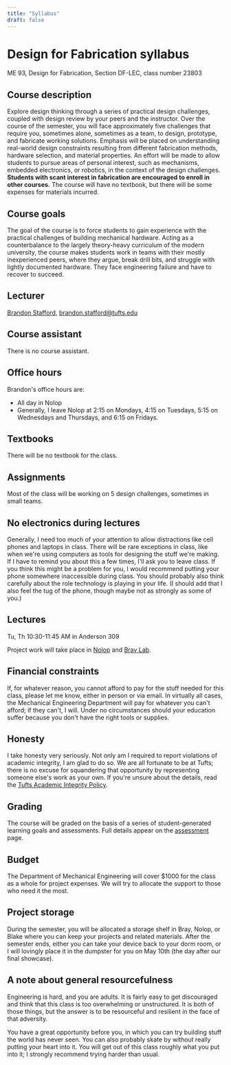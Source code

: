 ```yaml
---
title: "Syllabus"
draft: false
---
```


# Design for Fabrication syllabus

ME 93, Design for Fabrication, Section DF-LEC, class number 23803

## Course description

Explore design thinking through a series of practical design challenges, coupled with design review by your peers and the instructor. Over the course of the semester, you will face approximately five challenges that require you, sometimes alone, sometimes as a team, to design, prototype, and fabricate working solutions. Emphasis will be placed on understanding real-world design constraints resulting from different fabrication methods, hardware selection, and material properties. An effort will be made to allow students to pursue areas of personal interest, such as mechanisms, embedded electronics, or robotics, in the context of the design challenges. **Students with scant interest in fabrication are encouraged to enroll in other courses.** The course will have no textbook, but there will be some expenses for materials incurred.

## Course goals

The goal of the course is to force students to gain experience with the practical challenges of building mechanical hardware. Acting as a counterbalance to the largely theory-heavy curriculum of the modern university, the course makes students work in teams with their mostly inexperienced peers, where they argue, break drill bits, and struggle with lightly documented hardware. They face engineering failure and have to recover to succeed.

## Lecturer

[Brandon Stafford](https://nolop.org/brandon-stafford/), brandon.stafford@tufts.edu

## Course assistant

There is no course assistant.

## Office hours

Brandon's office hours are:

* All day in Nolop
* Generally, I leave Nolop at 2:15 on Mondays, 4:15 on Tuesdays, 5:15 on Wednesdays and Thursdays, and 6:15 on Fridays.

## Textbooks

There will be no textbook for the class.

## Assignments

Most of the class will be working on 5 design challenges, sometimes in small teams.

## No electronics during lectures

Generally, I need too much of your attention to allow distractions like cell phones and laptops in class. There will be rare exceptions in class, like when we're using computers as tools for designing the stuff we're making. If I have to remind you about this a few times, I'll ask you to leave class. If you think this might be a problem for you, I would recommend putting your phone somewhere inaccessible during class. You should probably also think carefully about the role technology is playing in your life. (I should add that I also feel the tug of the phone, though maybe not as strongly as some of you.)

## Lectures

Tu, Th 10:30-11:45 AM in Anderson 309

Project work will take place in [Nolop](https://nolop.org/) and [Bray Lab](https://sites.tufts.edu/bray/).

## Financial constraints

If, for whatever reason, you cannot afford to pay for the stuff needed for this class, please let me know, either in person or via email. In virtually all cases, the Mechanical Engineering Department will pay for whatever you can't afford; if they can't, I will. Under no circumstances should your education suffer because you don't have the right tools or supplies.

## Honesty

I take honesty very seriously. Not only am I required to report violations of academic integrity, I am glad to do so. We are all fortunate to be at Tufts; there is no excuse for squandering that opportunity by representing someone else's work as your own. If you're unsure about the details, read the [Tufts Academic Integrity Policy](https://students.tufts.edu/student-affairs/student-life-policies/academic-integrity-policy).

## Grading

The course will be graded on the basis of a series of student-generated learning goals and assessments. Full details appear on the [assessment](/logistics/assessment) page.

## Budget

The Department of Mechanical Engineering will cover $1000 for the class as a whole for project expenses. We will try to allocate the support to those who need it the most.

## Project storage

During the semester, you will be allocated a storage shelf in Bray, Nolop, or Blake where you can keep your projects and related materials. After the semester ends, either you can take your device back to your dorm room, or I will lovingly place it in the dumpster for you on May 10th (the day after our final showcase).

## A note about general resourcefulness

Engineering is hard, and you are adults. It is fairly easy to get discouraged and think that this class is too overwhelming or unstructured. It is both of those things, but the answer is to be resourceful and resilient in the face of that adversity.

You have a great opportunity before you, in which you can try building stuff the world has never seen. You can also probably skate by without really putting your heart into it. You will get out of this class roughly what you put into it; I strongly recommend trying harder than usual.
